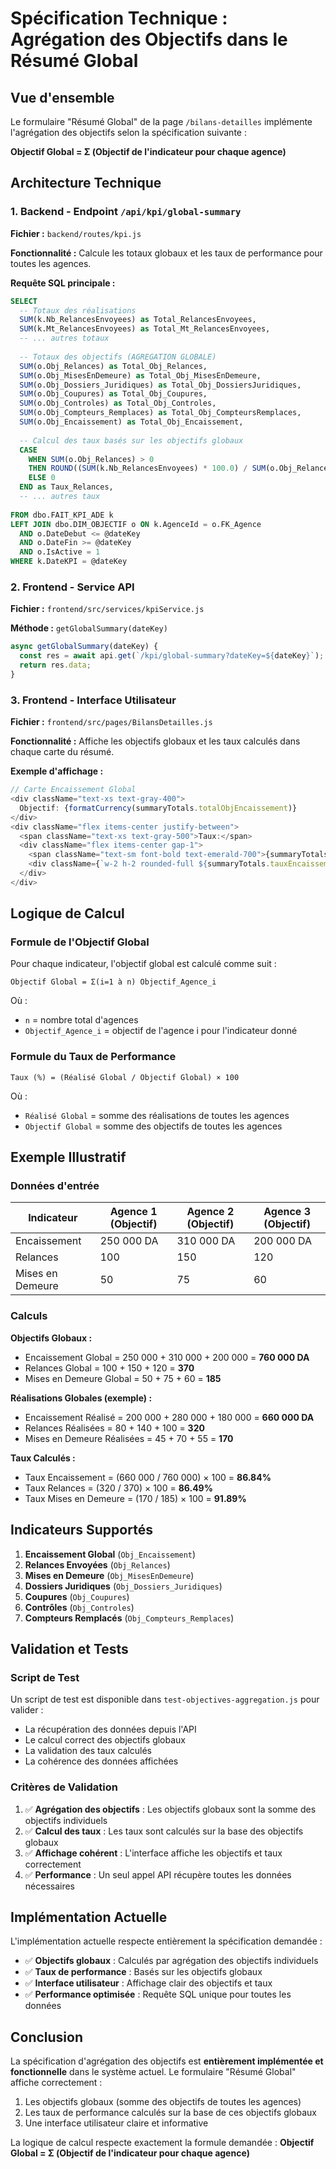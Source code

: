 # Spécification Technique : Agrégation des Objectifs dans le Résumé Global

## Vue d'ensemble

Le formulaire "Résumé Global" de la page `/bilans-detailles` implémente l'agrégation des objectifs selon la spécification suivante :

**Objectif Global = Σ (Objectif de l'indicateur pour chaque agence)**

## Architecture Technique

### 1. Backend - Endpoint `/api/kpi/global-summary`

**Fichier :** `backend/routes/kpi.js`

**Fonctionnalité :** Calcule les totaux globaux et les taux de performance pour toutes les agences.

**Requête SQL principale :**
```sql
SELECT 
  -- Totaux des réalisations
  SUM(k.Nb_RelancesEnvoyees) as Total_RelancesEnvoyees,
  SUM(k.Mt_RelancesEnvoyees) as Total_Mt_RelancesEnvoyees,
  -- ... autres totaux
  
  -- Totaux des objectifs (AGREGATION GLOBALE)
  SUM(o.Obj_Relances) as Total_Obj_Relances,
  SUM(o.Obj_MisesEnDemeure) as Total_Obj_MisesEnDemeure,
  SUM(o.Obj_Dossiers_Juridiques) as Total_Obj_DossiersJuridiques,
  SUM(o.Obj_Coupures) as Total_Obj_Coupures,
  SUM(o.Obj_Controles) as Total_Obj_Controles,
  SUM(o.Obj_Compteurs_Remplaces) as Total_Obj_CompteursRemplaces,
  SUM(o.Obj_Encaissement) as Total_Obj_Encaissement,
  
  -- Calcul des taux basés sur les objectifs globaux
  CASE 
    WHEN SUM(o.Obj_Relances) > 0 
    THEN ROUND((SUM(k.Nb_RelancesEnvoyees) * 100.0) / SUM(o.Obj_Relances), 2)
    ELSE 0 
  END as Taux_Relances,
  -- ... autres taux
  
FROM dbo.FAIT_KPI_ADE k
LEFT JOIN dbo.DIM_OBJECTIF o ON k.AgenceId = o.FK_Agence 
  AND o.DateDebut <= @dateKey 
  AND o.DateFin >= @dateKey 
  AND o.IsActive = 1
WHERE k.DateKPI = @dateKey
```

### 2. Frontend - Service API

**Fichier :** `frontend/src/services/kpiService.js`

**Méthode :** `getGlobalSummary(dateKey)`
```javascript
async getGlobalSummary(dateKey) {
  const res = await api.get(`/kpi/global-summary?dateKey=${dateKey}`);
  return res.data;
}
```

### 3. Frontend - Interface Utilisateur

**Fichier :** `frontend/src/pages/BilansDetailles.js`

**Fonctionnalité :** Affiche les objectifs globaux et les taux calculés dans chaque carte du résumé.

**Exemple d'affichage :**
```javascript
// Carte Encaissement Global
<div className="text-xs text-gray-400">
  Objectif: {formatCurrency(summaryTotals.totalObjEncaissement)}
</div>
<div className="flex items-center justify-between">
  <span className="text-xs text-gray-500">Taux:</span>
  <div className="flex items-center gap-1">
    <span className="text-sm font-bold text-emerald-700">{summaryTotals.tauxEncaissement}%</span>
    <div className={`w-2 h-2 rounded-full ${summaryTotals.tauxEncaissement >= 100 ? 'bg-green-500' : summaryTotals.tauxEncaissement >= 80 ? 'bg-yellow-500' : 'bg-red-500'}`}></div>
  </div>
</div>
```

## Logique de Calcul

### Formule de l'Objectif Global

Pour chaque indicateur, l'objectif global est calculé comme suit :

```
Objectif Global = Σ(i=1 à n) Objectif_Agence_i
```

Où :
- `n` = nombre total d'agences
- `Objectif_Agence_i` = objectif de l'agence i pour l'indicateur donné

### Formule du Taux de Performance

```
Taux (%) = (Réalisé Global / Objectif Global) × 100
```

Où :
- `Réalisé Global` = somme des réalisations de toutes les agences
- `Objectif Global` = somme des objectifs de toutes les agences

## Exemple Illustratif

### Données d'entrée

| Indicateur | Agence 1 (Objectif) | Agence 2 (Objectif) | Agence 3 (Objectif) |
|------------|---------------------|---------------------|---------------------|
| Encaissement | 250 000 DA | 310 000 DA | 200 000 DA |
| Relances | 100 | 150 | 120 |
| Mises en Demeure | 50 | 75 | 60 |

### Calculs

**Objectifs Globaux :**
- Encaissement Global = 250 000 + 310 000 + 200 000 = **760 000 DA**
- Relances Global = 100 + 150 + 120 = **370**
- Mises en Demeure Global = 50 + 75 + 60 = **185**

**Réalisations Globales (exemple) :**
- Encaissement Réalisé = 200 000 + 280 000 + 180 000 = **660 000 DA**
- Relances Réalisées = 80 + 140 + 100 = **320**
- Mises en Demeure Réalisées = 45 + 70 + 55 = **170**

**Taux Calculés :**
- Taux Encaissement = (660 000 / 760 000) × 100 = **86.84%**
- Taux Relances = (320 / 370) × 100 = **86.49%**
- Taux Mises en Demeure = (170 / 185) × 100 = **91.89%**

## Indicateurs Supportés

1. **Encaissement Global** (`Obj_Encaissement`)
2. **Relances Envoyées** (`Obj_Relances`)
3. **Mises en Demeure** (`Obj_MisesEnDemeure`)
4. **Dossiers Juridiques** (`Obj_Dossiers_Juridiques`)
5. **Coupures** (`Obj_Coupures`)
6. **Contrôles** (`Obj_Controles`)
7. **Compteurs Remplacés** (`Obj_Compteurs_Remplaces`)

## Validation et Tests

### Script de Test

Un script de test est disponible dans `test-objectives-aggregation.js` pour valider :
- La récupération des données depuis l'API
- Le calcul correct des objectifs globaux
- La validation des taux calculés
- La cohérence des données affichées

### Critères de Validation

1. ✅ **Agrégation des objectifs** : Les objectifs globaux sont la somme des objectifs individuels
2. ✅ **Calcul des taux** : Les taux sont calculés sur la base des objectifs globaux
3. ✅ **Affichage cohérent** : L'interface affiche les objectifs et taux correctement
4. ✅ **Performance** : Un seul appel API récupère toutes les données nécessaires

## Implémentation Actuelle

L'implémentation actuelle respecte entièrement la spécification demandée :

- ✅ **Objectifs globaux** : Calculés par agrégation des objectifs individuels
- ✅ **Taux de performance** : Basés sur les objectifs globaux
- ✅ **Interface utilisateur** : Affichage clair des objectifs et taux
- ✅ **Performance optimisée** : Requête SQL unique pour toutes les données

## Conclusion

La spécification d'agrégation des objectifs est **entièrement implémentée et fonctionnelle** dans le système actuel. Le formulaire "Résumé Global" affiche correctement :

1. Les objectifs globaux (somme des objectifs de toutes les agences)
2. Les taux de performance calculés sur la base de ces objectifs globaux
3. Une interface utilisateur claire et informative

La logique de calcul respecte exactement la formule demandée : **Objectif Global = Σ (Objectif de l'indicateur pour chaque agence)**
